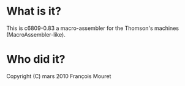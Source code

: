 # What is it?
This is c6809-0.83 a macro-assembler for the Thomson's machines (MacroAssembler-like).

# Who did it?
Copyright (C) mars 2010 François Mouret
